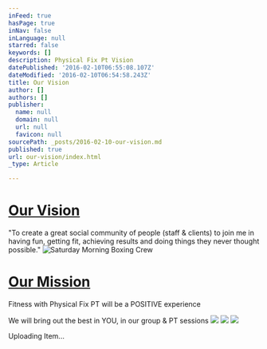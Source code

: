 ```yaml
---
inFeed: true
hasPage: true
inNav: false
inLanguage: null
starred: false
keywords: []
description: Physical Fix Pt Vision
datePublished: '2016-02-10T06:55:08.107Z'
dateModified: '2016-02-10T06:54:58.243Z'
title: Our Vision
author: []
authors: []
publisher:
  name: null
  domain: null
  url: null
  favicon: null
sourcePath: _posts/2016-02-10-our-vision.md
published: true
url: our-vision/index.html
_type: Article

---
```

# [Our Vision][0]

"To create a great
social community of people (staff & clients) to join me in having fun,
getting fit, achieving results and doing things they never thought
possible."
![Saturday Morning Boxing Crew](https://the-grid-user-content.s3-us-west-2.amazonaws.com/8954ae4f-e48f-493b-b363-5260041473fd.jpg)

# [Our Mission][0]

Fitness with Physical Fix PT
will be a POSITIVE experience

We will bring out the best in
YOU, in our group & PT sessions
![](https://the-grid-user-content.s3-us-west-2.amazonaws.com/9d7990d3-54bc-4e5f-81e2-4c7b53b4354d.jpg)
![](https://imgflo.herokuapp.com/graph/vahj1ThiexotieMo/4fc6ff6b0827588a072bd17dc83c2d4e/passthrough.jpg?height=600&input=https%3A%2F%2Fthe-grid-user-content.s3-us-west-2.amazonaws.com%2F9d7990d3-54bc-4e5f-81e2-4c7b53b4354d.jpg)
![](https://imgflo.herokuapp.com/graph/vahj1ThiexotieMo/4fc6ff6b0827588a072bd17dc83c2d4e/passthrough.jpg?height=600&input=https%3A%2F%2Fthe-grid-user-content.s3-us-west-2.amazonaws.com%2F9d7990d3-54bc-4e5f-81e2-4c7b53b4354d.jpg)

Uploading Item...

[0]: null